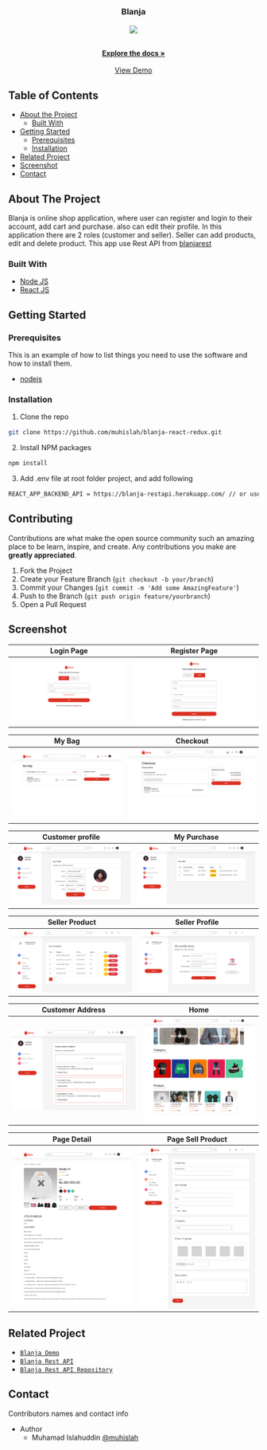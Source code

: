 <br />
<p align="center">

  <h3 align="center">Blanja</h3>
  <p align="center">
    <image align="center" width="200" src='./images/blanja.jpg' />
  </p>

  <p align="center">
    <br />
    <a href="https://github.com/muhislah/blanja-react-redux.git"><strong>Explore the docs »</strong></a>
    <br />
    <br />
    <a href="https://blanja-frontend-app.vercel.app/">View Demo</a>
  </p>
</p>



<!-- TABLE OF CONTENTS -->
## Table of Contents

* [About the Project](#about-the-project)
  * [Built With](#built-with)
* [Getting Started](#getting-started)
  * [Prerequisites](#prerequisites)
  * [Installation](#installation)
* [Related Project](#related-project)
* [Screenshot](#screenshot)
* [Contact](#contact)



<!-- ABOUT THE PROJECT -->
## About The Project


Blanja is online shop application, where user can register and login to their account, add cart and purchase. also can edit their profile. In this application there are 2 roles (customer and seller). Seller can add products, edit and delete product. This app use Rest API from [blanjarest](https://blanja-restapi.herokuapp.com/)

### Built With

* [Node JS](https://nodejs.org/en/docs/)
* [React JS](https://reactjs.org/)



<!-- GETTING STARTED -->
## Getting Started

### Prerequisites

This is an example of how to list things you need to use the software and how to install them.

* [nodejs](https://nodejs.org/en/download/)

### Installation

1. Clone the repo
```sh
git clone https://github.com/muhislah/blanja-react-redux.git
```
2. Install NPM packages
```sh
npm install
```
3. Add .env file at root folder project, and add following
```sh
REACT_APP_BACKEND_API = https://blanja-restapi.herokuapp.com/ // or use your own

```

<!-- CONTRIBUTING -->
## Contributing

Contributions are what make the open source community such an amazing place to be learn, inspire, and create. Any contributions you make are **greatly appreciated**.

1. Fork the Project
2. Create your Feature Branch (`git checkout -b your/branch`)
3. Commit your Changes (`git commit -m 'Add some AmazingFeature'`)
4. Push to the Branch (`git push origin feature/yourbranch`)
5. Open a Pull Request

<!-- SCREENSHOT -->
## Screenshot
| Login Page | Register Page |
| ------------- | ------------- |
| ![login](/images/login.png?raw=true " ") | ![register](/images/register.png?raw=true " ") |

| My Bag | Checkout |
| ------------- | ------------- |
| ![chat](/images/mybag.png?raw=true " ") | ![edit](/images/checkout.png?raw=true " ") |

| Customer profile | My Purchase |
| ------------- | ------------- |
| ![profile](/images/customerprofile.png?raw=true " ") | ![receiver](/images/mypurchase.png?raw=true " ") |

| Seller Product | Seller Profile |
| ------------- | ------------- |
| ![profile](/images/sellerproduct.png?raw=true " ") | ![receiver](/images/sellerprofile.png?raw=true " ") |

| Customer Address | Home |
| ------------- | ------------- |
| ![profile](/images/ycustomeraddress.png?raw=true " ") | ![receiver](/images/yhome.png?raw=true " ") |

| Page Detail | Page Sell Product |
| ------------- | ------------- |
| ![profile](/images/xdetail.png?raw=true " ") | ![receiver](/images/xsellproduct.png?raw=true " ") |


<!-- RELATED PROJECT -->
## Related Project
* [`Blanja Demo`](https://blanja-frontend-app.vercel.app/)
* [`Blanja Rest API`](https://blanja-restapi.herokuapp.com/)
* [`Blanja Rest API Repository`](https://github.com/muhislah/blanjarest)


<!-- CONTACT -->
## Contact

Contributors names and contact info

* Author
  * Muhamad Islahuddin [@muhislah](https://github.com/muhislah)
